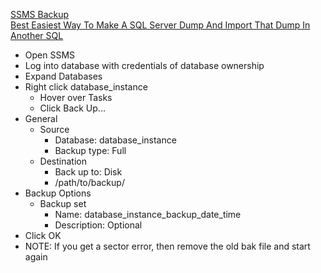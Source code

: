 [SSMS Backup](https://docs.microsoft.com/en-us/sql/relational-databases/backup-restore/create-a-full-database-backup-sql-server?view=sql-server-ver15)<br />
[Best Easiest Way To Make A SQL Server Dump And Import That Dump In Another SQL](https://stackoverflow.com/questions/5026990/best-easiest-way-to-make-a-sql-server-dump-and-import-that-dump-in-another-sql)

* Open SSMS
* Log into database with credentials of database ownership
* Expand Databases
* Right click database_instance
  * Hover over Tasks
  * Click Back Up...
* General
  * Source
    * Database: database_instance
    * Backup type: Full
  * Destination
    * Back up to: Disk
    * /path/to/backup/
* Backup Options
  * Backup set
    * Name: database_instance_backup_date_time
    * Description: Optional
* Click OK
* NOTE: If you get a sector error, then remove the old bak file and start again
